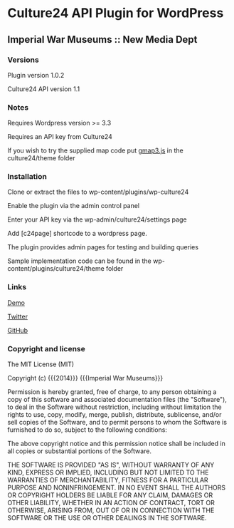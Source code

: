 # Culture24 API Plugin for WordPress

## Imperial War Museums :: New Media Dept

### Versions

Plugin version 1.0.2 

Culture24 API version 1.1


### Notes

Requires Wordpress version >= 3.3

Requires an API key from Culture24

If you wish to try the supplied map code put [gmap3.js](https://github.com/jbdemonte/gmap3) in the culture24/theme folder

### Installation

Clone or extract the files to wp-content/plugins/wp-culture24

Enable the plugin via the admin control panel

Enter your API key via the wp-admin/culture24/settings page

Add [c24page] shortcode to a wordpress page.

The plugin provides admin pages for testing and building queries

Sample implementation code can be found in the wp-content/plugins/culture24/theme folder


### Links

[Demo](http://www.1914.org/)

[Twitter](https://twitter.com/I_W_M)

[GitHub](https://github.com/iwmdigital/wp_culture24)


### Copyright and license

The MIT License (MIT)

Copyright (c) {{{2014}}} {{{Imperial War Museums}}}

Permission is hereby granted, free of charge, to any person obtaining a copy of
this software and associated documentation files (the "Software"), to deal in
the Software without restriction, including without limitation the rights to
use, copy, modify, merge, publish, distribute, sublicense, and/or sell copies of
the Software, and to permit persons to whom the Software is furnished to do so,
subject to the following conditions:

The above copyright notice and this permission notice shall be included in all
copies or substantial portions of the Software.

THE SOFTWARE IS PROVIDED "AS IS", WITHOUT WARRANTY OF ANY KIND, EXPRESS OR
IMPLIED, INCLUDING BUT NOT LIMITED TO THE WARRANTIES OF MERCHANTABILITY, FITNESS
FOR A PARTICULAR PURPOSE AND NONINFRINGEMENT. IN NO EVENT SHALL THE AUTHORS OR
COPYRIGHT HOLDERS BE LIABLE FOR ANY CLAIM, DAMAGES OR OTHER LIABILITY, WHETHER
IN AN ACTION OF CONTRACT, TORT OR OTHERWISE, ARISING FROM, OUT OF OR IN
CONNECTION WITH THE SOFTWARE OR THE USE OR OTHER DEALINGS IN THE SOFTWARE.

